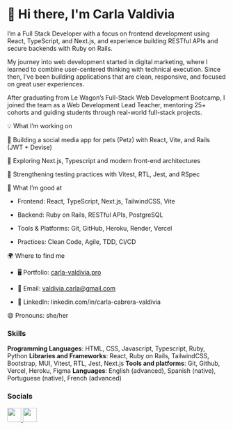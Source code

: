 👋 Hi there, I'm Carla Valdivia
===============================

I’m a Full Stack Developer with a focus on frontend development using React, TypeScript, and Next.js, and experience building RESTful APIs and secure backends with Ruby on Rails.

My journey into web development started in digital marketing, where I learned to combine user-centered thinking with technical execution. Since then, I’ve been building applications that are clean, responsive, and focused on great user experiences.

After graduating from Le Wagon’s Full-Stack Web Development Bootcamp, I joined the team as a Web Development Lead Teacher, mentoring 25+ cohorts and guiding students through real-world full-stack projects.

💡 What I’m working on

🚀 Building a social media app for pets (Petz) with React, Vite, and Rails (JWT + Devise)

🧩 Exploring Next.js, Typescript and modern front-end architectures

🔧 Strengthening testing practices with Vitest, RTL, Jest, and RSpec

🧠 What I’m good at

- Frontend: React, TypeScript, Next.js, TailwindCSS, Vite

- Backend: Ruby on Rails, RESTful APIs, PostgreSQL

- Tools & Platforms: Git, GitHub, Heroku, Render, Vercel

- Practices: Clean Code, Agile, TDD, CI/CD

🌍 Where to find me

- 🖥️ Portfolio: [carla-valdivia.pro](https://cvaldivia83.github.io/portfolio/)

- 💌 Email: valdivia.carla@gmail.com

- 💼 LinkedIn: linkedin.com/in/carla-cabrera-valdivia

😄 Pronouns: she/her

### Skills

**Programming Languages**: HTML, CSS, Javascript, Typescript, Ruby, Python
**Libraries and Frameworks**: React, Ruby on Rails, TailwindCSS, Bootstrap, MUI, Vitest, RTL, Jest, Next.js
**Tools and platforms**: Git, Github, Vercel, Heroku, Figma
**Languages**: English (advanced), Spanish (native), Portuguese (native), French (advanced) 

### Socials

<p align="left"> <a href="https://www.github.com/cvaldivia83" target="_blank" rel="noreferrer"> <picture> <source media="(prefers-color-scheme: dark)" srcset="https://raw.githubusercontent.com/danielcranney/readme-generator/main/public/icons/socials/github-dark.svg" /> <source media="(prefers-color-scheme: light)" srcset="https://raw.githubusercontent.com/danielcranney/readme-generator/main/public/icons/socials/github.svg" /> <img src="https://raw.githubusercontent.com/danielcranney/readme-generator/main/public/icons/socials/github.svg" width="32" height="32" /> </picture> </a> <a href="https://www.linkedin.com/in/carla-cabrera-valdivia/?locale=en_US" target="_blank" rel="noreferrer"> <picture> <source media="(prefers-color-scheme: dark)" srcset="https://raw.githubusercontent.com/danielcranney/readme-generator/main/public/icons/socials/linkedin-dark.svg" /> <source media="(prefers-color-scheme: light)" srcset="https://raw.githubusercontent.com/danielcranney/readme-generator/main/public/icons/socials/linkedin.svg" /> <img src="https://raw.githubusercontent.com/danielcranney/readme-generator/main/public/icons/socials/linkedin.svg" width="32" height="32" /> </picture> </a></p>


